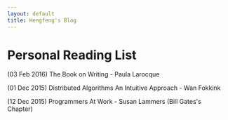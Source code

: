 ```yaml
---
layout: default
title: Hengfeng's Blog
---
```


<!--
When $a \ne 0$, there are two solutions to $ax^2 + bx + c = 0$ and they are

$$x = {-b \pm \sqrt{b^2-4ac} \over 2a}.$$
-->

Personal Reading List
=====================

(03 Feb 2016) The Book on Writing - Paula Larocque

(01 Dec 2015) Distributed Algorithms An Intuitive Approach - Wan Fokkink

(12 Dec 2015) Programmers At Work - Susan Lammers (Bill Gates's Chapter)